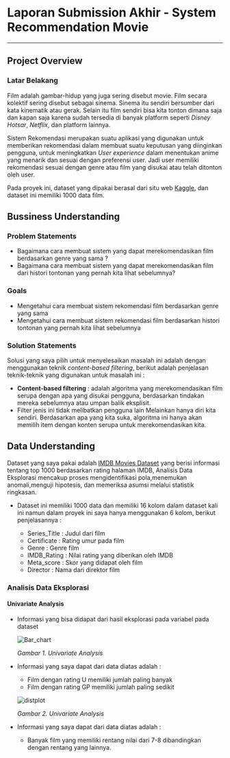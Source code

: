 # Laporan Submission Akhir - System Recommendation Movie
---

## Project Overview
### Latar Belakang
Film adalah gambar-hidup yang juga sering disebut movie. Film secara kolektif sering disebut sebagai sinema. Sinema itu sendiri bersumber dari kata kinematik atau gerak. Selain itu film sendiri bisa kita tonton dimana saja dan kapan saja karena sudah tersedia di banyak platform seperti *Disney Hotsar*, *Netflix*, dan platform lainnya.

Sistem Rekomendasi merupakan suatu aplikasi yang digunakan untuk memberikan rekomendasi dalam membuat suatu keputusan yang diinginkan pengguna, untuk meningkatkan *User experience* dalam menentukan anime yang menarik dan sesuai dengan preferensi user. Jadi user memiliki rekomendasi sesuai dengan genre atau film yang disukai atau telah ditonton oleh user.

Pada proyek ini, dataset yang dipakai berasal dari situ web [Kaggle](https://www.kaggle.com/datasets/harshitshankhdhar/imdb-dataset-of-top-1000-movies-and-tv-shows), dan dataset ini memiliki 1000 data film.

## Bussiness Understanding

### Problem Statements
- Bagaimana cara membuat sistem yang dapat merekomendasikan film berdasarkan genre yang sama ?
- Bagaimana cara membuat sistem yang dapat merekomendasikan film dari histori tontonan yang pernah kita lihat sebelumnya?

### Goals
- Mengetahui cara membuat sistem rekomendasi film berdasarkan genre yang sama
- Mengetahui cara membuat sistem rekomendasi film berdasarkan histori tontonan yang pernah kita lihat sebelumnya

### Solution Statements
Solusi yang saya pilih untuk menyelesaikan masalah ini adalah dengan menggunakan teknik *content-based filtering*, berikut adalah penjelasan teknik-teknik yang digunakan untuk masalah ini :

- **Content-based filtering** : adalah algoritma yang merekomendasikan film serupa dengan apa yang disukai pengguna, berdasarkan tindakan mereka sebelumnya atau umpan balik eksplisit.
- Filter jenis ini tidak melibatkan pengguna lain Melainkan hanya diri kita sendiri. Berdasarkan apa yang kita suka, algoritma ini hanya akan memilih item dengan konten serupa untuk merekomendasikan kita.

## Data Understanding
Dataset yang saya pakai adalah [IMDB Movies Dataset](https://www.kaggle.com/datasets/harshitshankhdhar/imdb-dataset-of-top-1000-movies-and-tv-shows) yang berisi informasi tentang top 1000 berdasarkan rating halaman IMDB, Analisis Data Eksplorasi mencakup proses mengidentifikasi pola,menemukan anomali,menguji hipotesis, dan memeriksa asumsi melalui statistik ringkasan.

- Dataset ini memiliki 1000 data dan memiliki 16 kolom dalam dataset kali ini namun dalam proyek ini saya hanya menggunakan 6 kolom, berikut penjelasannya :

  - Series_Title : Judul dari film
  - Certificate : Rating umur pada film
  - Genre : Genre film
  - IMDB_Rating : Nilai rating yang diberikan oleh IMDB
  - Meta_score : Skor yang didapat oleh film
  - Director : Nama dari direktor film
  
### Analisis Data Eksplorasi

#### Univariate Analysis
- Informasi yang bisa didapat dari hasil eksplorasi pada variabel pada dataset

    ![Bar_chart](https://user-images.githubusercontent.com/77862455/197951116-7469c44c-9472-4f14-aa14-7d74a6b748df.png)

    <em>Gambar 1. Univariate Analysis</em>

- Informasi yang saya dapat dari data diatas adalah :
    - Film dengan rating U memiliki jumlah paling banyak
    - Film dengan rating GP memiliki jumlah paling sedikit

    ![distplot](https://user-images.githubusercontent.com/77862455/197951534-8e83aef9-dd95-46e8-9577-b6bb04f782d7.png)

    <em>Gambar 2. Univariate Analysis</em>

- Informasi yang saya dapat dari data diatas adalah :
    - Banyak film yang memiliki rentang nilai dari 7-8 dibandingkan dengan rentang yang lainnya.
